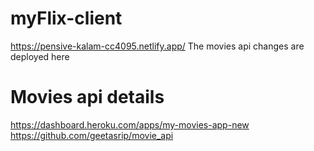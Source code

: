 # myFlix-client
https://pensive-kalam-cc4095.netlify.app/
The movies api changes are deployed here
# Movies api details
https://dashboard.heroku.com/apps/my-movies-app-new 
https://github.com/geetasrip/movie_api

